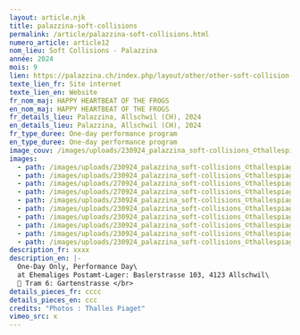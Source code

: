 ```yaml
---
layout: article.njk
title: palazzina-soft-collisions
permalink: /article/palazzina-soft-collisions.html
numero_article: article12
nom_lieu: Soft Collisions - Palazzina
année: 2024
mois: 9
lien: https://palazzina.ch/index.php/layout/other/other-soft-collision-palazzina-26
texte_lien_fr: Site internet
texte_lien_en: Website
fr_nom_maj: HAPPY HEARTBEAT OF THE FROGS
en_nom_maj: HAPPY HEARTBEAT OF THE FROGS
fr_details_lieu: Palazzina, Allschwil (CH), 2024
en_details_lieu: Palazzina, Allschwil (CH), 2024
fr_type_duree: One-day performance program
en_type_duree: One-day performance program
image_couv: /images/uploads/230924_palazzina_soft-collisions_©thallespiaget_035.jpg
images:
  - path: /images/uploads/230924_palazzina_soft-collisions_©thallespiaget_036.jpg
  - path: /images/uploads/230924_palazzina_soft-collisions_©thallespiaget_037.jpg
  - path: /images/uploads/270924_palazzina_soft-collisions_©thallespiaget_scarf_002.jpg
  - path: /images/uploads/270924_palazzina_soft-collisions_©thallespiaget_scarf_001.jpg
  - path: /images/uploads/230924_palazzina_soft-collisions_©thallespiaget_038.jpg
  - path: /images/uploads/230924_palazzina_soft-collisions_©thallespiaget_039.jpg
  - path: /images/uploads/230924_palazzina_soft-collisions_©thallespiaget_040.jpg
  - path: /images/uploads/230924_palazzina_soft-collisions_©thallespiaget_041.jpg
  - path: /images/uploads/230924_palazzina_soft-collisions_©thallespiaget_042.jpg
  - path: /images/uploads/230924_palazzina_soft-collisions_©thallespiaget_043.jpg
description_fr: xxxx
description_en: |-
  One-Day Only, Performance Day\
  at Ehemaliges Postamt-Lager: Baslerstrasse 103, 4123 Allschwil\
  🚋 Tram 6: Gartenstrasse </br>
details_pieces_fr: cccc
details_pieces_en: ccc
credits: "Photos : Thalles Piaget"
vimeo_src: x
---
```

